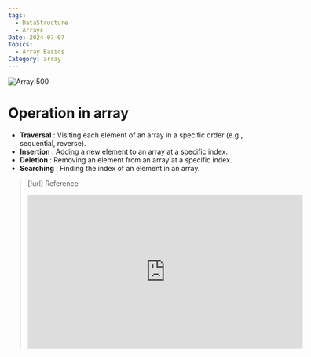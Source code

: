 ```yaml
---
tags:
  - DataStructure
  - Arrays
Date: 2024-07-07
Topics:
  - Array Basics
Category: array
---
```

![Array|500](https://media.geeksforgeeks.org/wp-content/uploads/20240410101419/Getting-Started-with-Array-Data-Structure.webp)
# Operation in array
- **Traversal** : Visiting each element of an array in a specific order (e.g., sequential, reverse).
- **Insertion** : Adding a new element to an array at a specific index.
- **Deletion** : Removing an element from an array at a specific index.
- **Searching** : Finding the index of an element in an array.


> [!url] Reference
> <iframe width="560" height="315" src="https://www.youtube.com/embed/p5TDnxAYAZY?si=fFrMoF0fqEP0yjk6" title="YouTube video player" frameborder="0" allow="accelerometer; autoplay; clipboard-write; encrypted-media; gyroscope; picture-in-picture; web-share" referrerpolicy="strict-origin-when-cross-origin" allowfullscreen></iframe>
